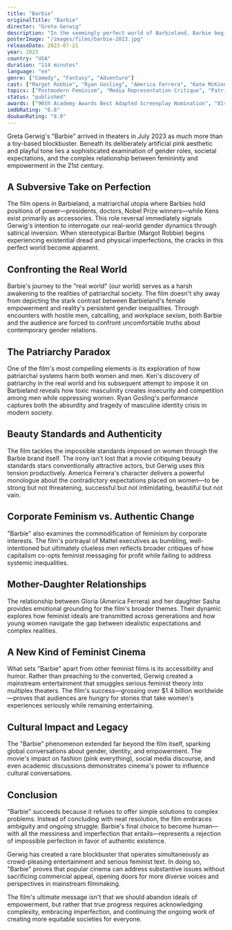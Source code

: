 ```yaml
---
title: "Barbie"
originalTitle: "Barbie"
director: "Greta Gerwig"
description: "In the seemingly perfect world of Barbieland, Barbie begins to question the meaning of her existence and embarks on a philosophical journey to the real world. This pink-packaged blockbuster explores profound issues of patriarchy, beauty standards, and female identity in an entertaining format."
posterImage: "/images/films/barbie-2023.jpg"
releaseDate: 2023-07-21
year: 2023
country: "USA"
duration: "114 minutes"
language: "en"
genre: ["Comedy", "Fantasy", "Adventure"]
cast: ["Margot Robbie", "Ryan Gosling", "America Ferrera", "Kate McKinnon", "Issa Rae"]
topics: ["Postmodern Feminism", "Media Representation Critique", "Patriarchy Critique", "Capitalism Critique", "Bodily Autonomy", "Pop Culture Feminism"]
status: "published"
awards: ["96th Academy Awards Best Adapted Screenplay Nomination", "81st Golden Globe Awards Best Motion Picture Musical/Comedy Nomination", "76th BAFTA Awards Best Adapted Screenplay Nomination"]
imdbRating: "6.8"
doubanRating: "8.0"
---
```


Greta Gerwig's "Barbie" arrived in theaters in July 2023 as much more than a toy-based blockbuster. Beneath its deliberately artificial pink aesthetic and playful tone lies a sophisticated examination of gender roles, societal expectations, and the complex relationship between femininity and empowerment in the 21st century.

## A Subversive Take on Perfection

The film opens in Barbieland, a matriarchal utopia where Barbies hold positions of power—presidents, doctors, Nobel Prize winners—while Kens exist primarily as accessories. This role reversal immediately signals Gerwig's intention to interrogate our real-world gender dynamics through satirical inversion. When stereotypical Barbie (Margot Robbie) begins experiencing existential dread and physical imperfections, the cracks in this perfect world become apparent.

## Confronting the Real World

Barbie's journey to the "real world" (our world) serves as a harsh awakening to the realities of patriarchal society. The film doesn't shy away from depicting the stark contrast between Barbieland's female empowerment and reality's persistent gender inequalities. Through encounters with hostile men, catcalling, and workplace sexism, both Barbie and the audience are forced to confront uncomfortable truths about contemporary gender relations.

## The Patriarchy Paradox

One of the film's most compelling elements is its exploration of how patriarchal systems harm both women and men. Ken's discovery of patriarchy in the real world and his subsequent attempt to impose it on Barbieland reveals how toxic masculinity creates insecurity and competition among men while oppressing women. Ryan Gosling's performance captures both the absurdity and tragedy of masculine identity crisis in modern society.

## Beauty Standards and Authenticity

The film tackles the impossible standards imposed on women through the Barbie brand itself. The irony isn't lost that a movie critiquing beauty standards stars conventionally attractive actors, but Gerwig uses this tension productively. America Ferrera's character delivers a powerful monologue about the contradictory expectations placed on women—to be strong but not threatening, successful but not intimidating, beautiful but not vain.

## Corporate Feminism vs. Authentic Change

"Barbie" also examines the commodification of feminism by corporate interests. The film's portrayal of Mattel executives as bumbling, well-intentioned but ultimately clueless men reflects broader critiques of how capitalism co-opts feminist messaging for profit while failing to address systemic inequalities.

## Mother-Daughter Relationships

The relationship between Gloria (America Ferrera) and her daughter Sasha provides emotional grounding for the film's broader themes. Their dynamic explores how feminist ideals are transmitted across generations and how young women navigate the gap between idealistic expectations and complex realities.

## A New Kind of Feminist Cinema

What sets "Barbie" apart from other feminist films is its accessibility and humor. Rather than preaching to the converted, Gerwig created a mainstream entertainment that smuggles serious feminist theory into multiplex theaters. The film's success—grossing over $1.4 billion worldwide—proves that audiences are hungry for stories that take women's experiences seriously while remaining entertaining.

## Cultural Impact and Legacy

The "Barbie" phenomenon extended far beyond the film itself, sparking global conversations about gender, identity, and empowerment. The movie's impact on fashion (pink everything), social media discourse, and even academic discussions demonstrates cinema's power to influence cultural conversations.

## Conclusion

"Barbie" succeeds because it refuses to offer simple solutions to complex problems. Instead of concluding with neat resolution, the film embraces ambiguity and ongoing struggle. Barbie's final choice to become human—with all the messiness and imperfection that entails—represents a rejection of impossible perfection in favor of authentic existence.

Gerwig has created a rare blockbuster that operates simultaneously as crowd-pleasing entertainment and serious feminist text. In doing so, "Barbie" proves that popular cinema can address substantive issues without sacrificing commercial appeal, opening doors for more diverse voices and perspectives in mainstream filmmaking.

The film's ultimate message isn't that we should abandon ideals of empowerment, but rather that true progress requires acknowledging complexity, embracing imperfection, and continuing the ongoing work of creating more equitable societies for everyone.